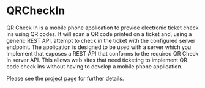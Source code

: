 QRCheckIn
=========

QR Check In is a mobile phone application to provide electronic ticket check ins using QR codes. It will scan a QR code printed on a ticket and, using a generic REST API, attempt to check in the ticket with the configured server endpoint. The application is designed to be used with a server which you implement that exposes a REST API that conforms to the required QR Check In server API. This allows web sites that need ticketing to implement QR code check ins without having to develop a mobile phone application.

Please see the [project page](http://skeary.github.io/QRCheckIn/) for further details.

